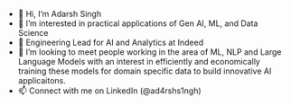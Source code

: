 - 👋 Hi, I’m Adarsh Singh
- 👀 I’m interested in practical applications of Gen AI, ML, and Data Science
- 🌱 Engineering Lead for AI and Analytics at Indeed
- 💞️ I’m looking to meet people working in the area of ML, NLP and Large Language Models with an interest in efficiently and economically training these models for domain specific data to build innovative AI applicaitons.
- 📫 Connect with me  on LinkedIn (@ad4rshs1ngh)

<!---
ad4rshs1ngh/ad4rshs1ngh is a ✨ special ✨ repository because its `README.md` (this file) appears on your GitHub profile.
You can click the Preview link to take a look at your changes.
--->
